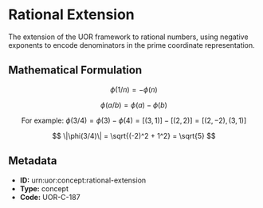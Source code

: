 # Rational Extension

The extension of the UOR framework to rational numbers, using negative exponents to encode denominators in the prime coordinate representation.

## Mathematical Formulation

$$
\phi(1/n) = -\phi(n)
$$

$$
\phi(a/b) = \phi(a) - \phi(b)
$$

$$
\text{For example: } \phi(3/4) = \phi(3) - \phi(4) = [(3,1)] - [(2,2)] = [(2,-2),(3,1)]
$$

$$
\|\phi(3/4)\| = \sqrt{(-2)^2 + 1^2} = \sqrt{5}
$$

## Metadata

- **ID:** urn:uor:concept:rational-extension
- **Type:** concept
- **Code:** UOR-C-187
